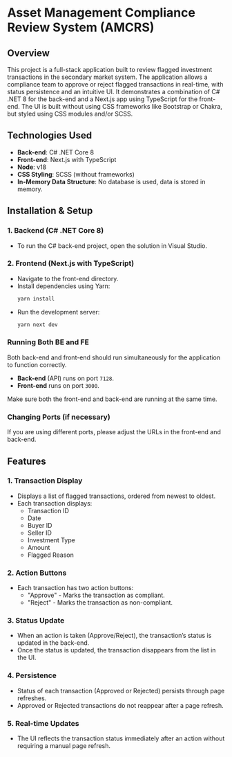 # Asset Management Compliance Review System (AMCRS)

## Overview

This project is a full-stack application built to review flagged investment transactions in the secondary market system. The application allows a compliance team to approve or reject flagged transactions in real-time, with status persistence and an intuitive UI. It demonstrates a combination of C# .NET 8 for the back-end and a Next.js app using TypeScript for the front-end. The UI is built without using CSS frameworks like Bootstrap or Chakra, but styled using CSS modules and/or SCSS.

## Technologies Used

- **Back-end**: C# .NET Core 8
- **Front-end**: Next.js with TypeScript
- **Node**: v18
- **CSS Styling**: SCSS (without frameworks)
- **In-Memory Data Structure**: No database is used, data is stored in memory.

## Installation & Setup

### 1. Backend (C# .NET Core 8)
- To run the C# back-end project, open the solution in Visual Studio.

### 2. Frontend (Next.js with TypeScript)
- Navigate to the front-end directory.
- Install dependencies using Yarn:
  ```bash
  yarn install
  ```
- Run the development server:
    ```bash
    yarn next dev
    ```


### Running Both BE and FE

Both back-end and front-end should run simultaneously for the application to function correctly.

- **Back-end** (API) runs on port `7128`.
- **Front-end** runs on port `3000`.

Make sure both the front-end and back-end are running at the same time.

### Changing Ports (if necessary)

If you are using different ports, please adjust the URLs in the front-end and back-end.


## Features

### 1. Transaction Display
- Displays a list of flagged transactions, ordered from newest to oldest.
- Each transaction displays:
  - Transaction ID
  - Date
  - Buyer ID
  - Seller ID
  - Investment Type
  - Amount
  - Flagged Reason

### 2. Action Buttons
- Each transaction has two action buttons:
  - "Approve" - Marks the transaction as compliant.
  - "Reject" - Marks the transaction as non-compliant.
  
### 3. Status Update
- When an action is taken (Approve/Reject), the transaction’s status is updated in the back-end.
- Once the status is updated, the transaction disappears from the list in the UI.

### 4. Persistence
- Status of each transaction (Approved or Rejected) persists through page refreshes.
- Approved or Rejected transactions do not reappear after a page refresh.

### 5. Real-time Updates
- The UI reflects the transaction status immediately after an action without requiring a manual page refresh.



